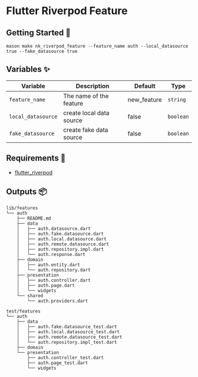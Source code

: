 # Flutter Riverpod Feature

## Getting Started 🚀

```
mason make nk_riverpod_feature --feature_name auth --local_datasource true --fake_datasource true
```

## Variables ✨

| Variable       | Description             | Default | Type     |
| -------------- | ----------------------- | ------- | -------- |
| `feature_name` | The name of the feature | new_feature | `string` |
| `local_datasource` | create local data source | false | `boolean` |
| `fake_datasource` | create fake data source | false | `boolean` |

## Requirements 💞

- [flutter_riverpod](https://pub.dev/packages/flutter_riverpod)

## Outputs 📦

```
lib/features
└── auth
    ├── README.md
    ├── data
    │   ├── auth.datasource.dart
    │   ├── auth.fake.datasource.dart
    │   ├── auth.local.datasource.dart
    │   ├── auth.remote.datasource.dart
    │   ├── auth.repository.impl.dart
    │   └── auth.response.dart
    ├── domain
    │   ├── auth.entity.dart
    │   └── auth.repository.dart
    ├── presentation
    │   ├── auth.controller.dart
    │   ├── auth.page.dart
    │   └── widgets
    └── shared
        └── auth.providers.dart
```

```
test/features
└── auth
    ├── data
    │   ├── auth.fake.datasource_test.dart
    │   ├── auth.local.datasource_test.dart
    │   ├── auth.remote.datasource_test.dart
    │   └── auth.repository.impl_test.dart
    ├── domain
    └── presentation
        ├── auth.controller_test.dart
        ├── auth.page_test.dart
        └── widgets
```